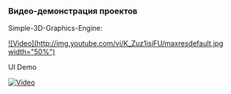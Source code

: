 ### Видео-демонстрация проектов 

Simple-3D-Graphics-Engine:

[![Video](http://img.youtube.com/vi/K_Zuz1isiFU/maxresdefault.jpg width="50%")](http://www.youtube.com/watch?v=K_Zuz1isiFU "Simple 3D Graphics Engine")

UI Demo

[![Video](http://img.youtube.com/vi/Vinw559KHRo/maxresdefault.jpg)](http://www.youtube.com/watch?v=Vinw559KHRo "UIShowcase")
